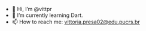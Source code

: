 - 👋 Hi, I’m @vittpr
- 🌱 I’m currently learning Dart.
- 📫 How to reach me: vittoria.presa02@edu.pucrs.br

<!---
vittpr/vittpr is a ✨ special ✨ repository because its `README.md` (this file) appears on your GitHub profile.
You can click the Preview link to take a look at your changes.
--->
